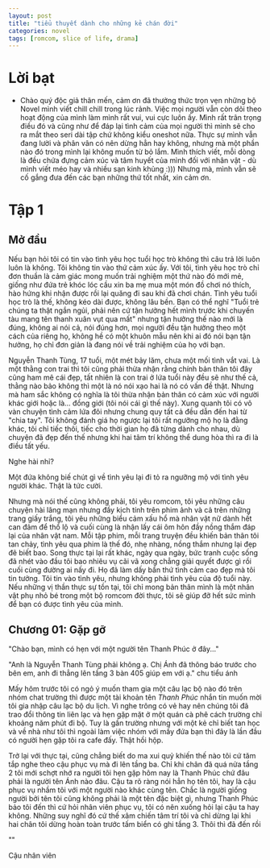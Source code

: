 ```yaml
---
layout: post
title: "tiểu thuyết dành cho những kẻ chán đời"
categories: novel
tags: [romcom, slice of life, drama]
---
```


# Lời bạt

- Chào quý độc giả thân mến, cảm ơn đã thưởng thức trọn vẹn những bộ Novel mình viết chill chill trong lúc rảnh. Việc mọi người vẫn còn dõi theo hoạt động của mình làm mình rất vui, vui cực luôn ấy. Mình rất trân trọng điều đó và cũng như để đáp lại tình cảm của mọi người thì mình sẽ cho ra mắt theo seri dài tập chứ không kiểu oneshot nữa. Thực sự mình vẫn đang lười và phân vân có nên dừng hẳn hay không, nhưng mà một phần nào đó trong mình lại không muốn từ bỏ lắm. Mình thích viết, mỗi dòng là đều chứa đựng cảm xúc và tâm huyết của mình đối với nhân vật - dù mình viết méo hay và nhiều sạn kinh khủng :))) Nhưng mà, mình vẫn sẽ cố gắng đưa đến các bạn những thứ tốt nhất, xin cảm ơn.

# Tập 1

## Mở đầu

Nếu bạn hỏi tôi có tin vào tình yêu học tuổi học trò không thì câu trả lời luôn luôn là không. Tôi không tin vào thứ cảm xúc ấy. Với tôi, tình yêu học trò chỉ đơn thuần là cảm giác mong muốn trải nghiệm một thứ nào đó mới mẻ, giống như đứa trẻ khóc lóc cầu xin ba mẹ mua một món đồ chơi nó thích, hào hứng khi nhận được rồi lại quăng đi sau khi đã chơi chán. Tình yêu tuổi học trò là thế, không kéo dài được, không lâu bền. Bạn có thể nghĩ "Tuổi trẻ chúng ta thật ngắn ngủi, phải nên cứ tận hưởng hết mình trước khi chuyến tàu mang tên thanh xuân vụt qua mất" nhưng tận hưởng thế nào mới là đúng, không ai nói cả, nói đúng hơn, mọi người đều tận hưởng theo một cách của riêng họ, không hề có một khuôn mẫu nên khi ai đó nói bạn tận hưởng, họ chỉ đơn giản là đang nói về trải nghiệm của họ với bạn.

Nguyễn Thanh Tùng, 17 tuổi, một mét bảy lăm, chưa một mối tình vắt vai. Là một thằng con trai thì tôi cũng phải thừa nhận rằng chính bản thân tôi đây cũng ham mê cái đẹp, tất nhiên là con trai ở lứa tuổi này đều sẽ như thế cả, thằng nào bảo không thì một là nó nói xạo hai là nó có vấn đề thật. Nhưng mà ham sắc không có nghĩa là tôi thừa nhận bản thân có cảm xúc với người khác giới hoặc là... đồng giới (tôi nói cái gì thế này). Xung quanh tôi có vô vàn chuyện tình cảm lứa đôi nhưng chung quy tất cả đều dẫn đến hai từ "chia tay". Tôi không đánh giá họ ngược lại tôi rất ngưỡng mộ họ là đằng khác, tôi chỉ tiếc thôi, tiếc cho thời gian họ đã từng dành cho nhau, dù chuyện đã đẹp đến thế nhưng khi hai tâm trí không thể dung hòa thì ra đi là điều tất yếu.

Nghe hài nhỉ?

Một đứa không biế chút gì về tình yêu lại đi tỏ ra ngưỡng mộ với tình yêu người khác. Thật là tức cười.

Nhưng mà nói thế cũng không phải, tôi yêu romcom, tôi yêu những câu chuyện hài lãng mạn nhưng đầy kịch tính trên phim ảnh và cả trên những trang giấy trắng, tôi yêu những biểu cảm xấu hổ mà nhân vật nữ dành hết can đảm để thổ lộ và cuối cùng là nhận lấy cái ôm hôn đầy nồng thắm đáp lại của nhân vật nam. Mỗi tập phim, mỗi trang truyện đều khiến bản thân tôi tan chảy, tình yêu qua phim là thế đó, nhẹ nhàng, nồng thắm nhưng lại đẹp đẽ biết bao. Song thực tại lại rất khác, ngày qua ngày, bức tranh cuộc sống đã nhét vào đầu tôi bao nhiêu vụ cãi vã xong chẳng giải quyết được gì rồi cuối cùng đường ai nấy đi. Họ đã làm dấy bẩn thứ tình cảm cao đẹp mà tôi tin tưởng. Tôi tin vào tình yêu, nhưng không phải tình yêu của độ tuổi này. Nếu những vị thần thực sự tồn tại, tôi chỉ mong bản thân mình là một nhân vật phụ nhỏ bé trong một bộ romcom đời thực, tôi sẽ giúp đỡ hết sức mình để bạn có được tình yêu của mình.

## Chương 01: Gặp gỡ

"Chào bạn, mình có hẹn với một người tên Thanh Phúc ở đây..."

"Anh là Nguyễn Thanh Tùng phải không ạ. Chị Ánh đã thông báo trước cho bên em, anh đi thẳng lên tầng 3 bàn 405 giúp em với ạ." chu tiểu ánh

Mấy hôm trước tôi có ngỏ ý muốn tham gia một câu lạc bộ nào đó trên nhóm chat trường thì được một tài khoản tên *Thanh Phúc* nhắn tin muốn mời tôi gia nhập câu lạc bộ du lịch. Vì nghe trông có vẻ hay nên chúng tôi đã trao đổi thông tin liên lạc và hẹn gặp mặt ở một quán cà phê cách trường chỉ khoảng năm phút đi bộ. Tuy là gần trường nhưng với một kẻ chỉ biết tan học và về nhà như tôi thì ngoài làm việc nhóm với mấy đứa bạn thì đây là lần đầu có người hẹn gặp tôi ra cafe đấy. Thật hồi hộp.

Trở lại với thực tại, cũng chẳng biết do ma xui quỷ khiến thế nào tôi cứ tăm tắp nghe theo cậu phục vụ mà đi lên tầng ba. Chỉ khi chân đã quá nửa tầng 2 tôi mới schợt nhớ ra người tôi hẹn gặp hôm nay là Thanh Phúc chứ đâu phải là người tên Ánh nào đâu. Cậu ta rõ ràng nói hẳn họ tên tôi, hay là cậu phục vụ nhầm tôi với một người nào khác cùng tên. Chắc là người giống người bởi tên tôi cũng không phải là một tên đặc biệt gì, nhưng Thanh Phúc bảo tôi đến thì cứ hỏi nhân viên phục vụ, tôi có nên xuống hỏi lại cậu ta hay không. Những suy nghĩ đó cứ thế xâm chiến tâm trí tôi và chỉ dừng lại khi hai chân tôi dừng hoàn toàn trước tấm biển có ghi tầng 3. Thôi thì đã đến rồi 

""



Cậu nhân viên 